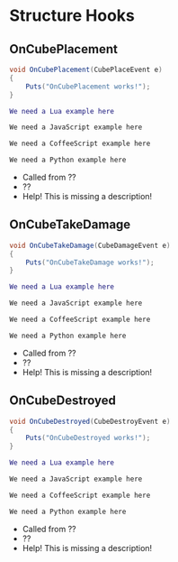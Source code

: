 # Structure Hooks

## OnCubePlacement

``` csharp
void OnCubePlacement(CubePlaceEvent e)
{
    Puts("OnCubePlacement works!");
}
```

``` lua
We need a Lua example here
```

``` javascript
We need a JavaScript example here
```

``` coffeescript
We need a CoffeeScript example here
```

``` python
We need a Python example here
```

 * Called from ??
 * ??
 * Help! This is missing a description!

## OnCubeTakeDamage

``` csharp
void OnCubeTakeDamage(CubeDamageEvent e)
{
    Puts("OnCubeTakeDamage works!");
}
```

``` lua
We need a Lua example here
```

``` javascript
We need a JavaScript example here
```

``` coffeescript
We need a CoffeeScript example here
```

``` python
We need a Python example here
```

 * Called from ??
 * ??
 * Help! This is missing a description!

## OnCubeDestroyed

``` csharp
void OnCubeDestroyed(CubeDestroyEvent e)
{
    Puts("OnCubeDestroyed works!");
}
```

``` lua
We need a Lua example here
```

``` javascript
We need a JavaScript example here
```

``` coffeescript
We need a CoffeeScript example here
```

``` python
We need a Python example here
```

 * Called from ??
 * ??
 * Help! This is missing a description!
